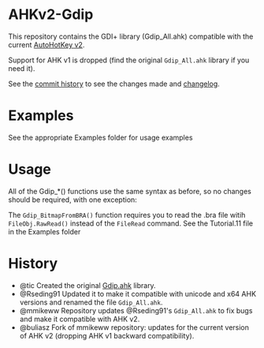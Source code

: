 # AHKv2-Gdip
This repository contains the GDI+ library (Gdip_All.ahk) compatible with the current [AutoHotKey v2](https://autohotkey.com/v2/).

Support for AHK v1 is dropped (find the original `Gdip_All.ahk` library if you need it).  

See the [commit history](https://github.com/buliasz/AHKv2-Gdip/commits/master) to see the changes made and [changelog](https://github.com/buliasz/AHKv2-Gdip/blob/master/CHANGE.log).

# Examples
See the appropriate Examples folder for usage examples

# Usage
All of the Gdip_*() functions use the same syntax as before, so no changes should be required, with one exception:  

The `Gdip_BitmapFromBRA()` function requires you to read the .bra file witih `FileObj.RawRead()` instead of the `FileRead` command. See the Tutorial.11 file in the Examples folder

# History
- @tic Created the original [Gdip.ahk](https://github.com/tariqporter/Gdip/) library.
- @Rseding91 Updated it to make it compatible with unicode and x64 AHK versions and renamed the file `Gdip_All.ahk`.
- @mmikeww Repository updates @Rseding91's `Gdip_All.ahk` to fix bugs and make it compatible with AHK v2.
- @buliasz Fork of mmikeww repository: updates for the current version of AHK v2 (dropping AHK v1 backward compatibility).
